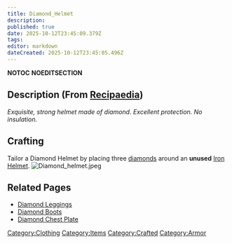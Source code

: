 ```yaml
---
title: Diamond_Helmet
description: 
published: true
date: 2025-10-12T23:45:09.379Z
tags: 
editor: markdown
dateCreated: 2025-10-12T23:45:05.496Z
---
```


__NOTOC__ __NOEDITSECTION__

## Description (From [Recipaedia](.. "wikilink"))

*Exquisite, strong helmet made of diamond. Excellent protection. No
insulation.*

## Crafting

Tailor a Diamond Helmet by placing three [diamonds](../Minerals/Diamond.md "wikilink")
around an **unused** [Iron Helmet](Iron_Helmet.md "wikilink").
![Diamond_helmet.jpeg](Diamond_helmet.jpeg "Diamond_helmet.jpeg")

## Related Pages

  - [Diamond Leggings](Diamond_Leggings.md "wikilink")
  - [Diamond Boots](Diamond_Boots.md "wikilink")
  - [Diamond Chest Plate](Diamond_Chest_Plate.md "wikilink")

[Category:Clothing](Category:Clothing "wikilink")
[Category:Items](Category:Items "wikilink")
[Category:Crafted](Category:Crafted "wikilink")
[Category:Armor](Category:Armor "wikilink")
